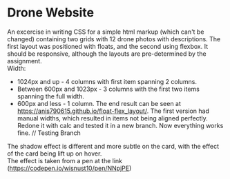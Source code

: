 # Drone Website
An excercise in writing CSS for a simple html markup (which can't be changed) containing two grids with 12 drone photos with descriptions.
The first layout was positioned with floats, and the second using flexbox. It should be responsive, although the layouts are pre-determined by the assignment.  
Width: 
- 1024px and up - 4 columns with first item spanning 2 columns.
- Between 600px and 1023px - 3 columns with the first two items spanning the full width.
- 600px and less - 1 column.
The end result can be seen at https://anis790615.github.io/float-flex_layout/.
The first version had manual widths, which resulted in items not being aligned perfectly. Redone it with calc and tested it in a new branch. Now everything works fine.
// Testing Branch

The shadow effect is different and more subtle on the card, with the effect of the card being lift up on hover.  
The effect is taken from a pen at the link (https://codepen.io/wisnust10/pen/NNpjPE)
